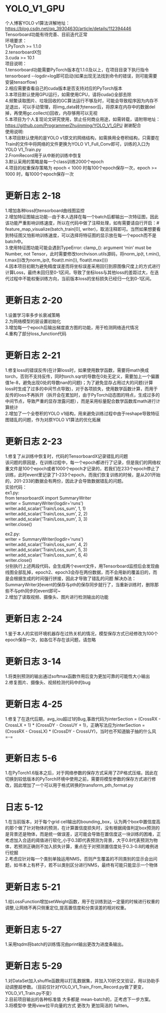 # YOLO_V1_GPU  
个人博客YOLO v1算法详解地址：https://blog.csdn.net/qq_39304630/article/details/112394446  
Tensorboard功能有待完善、目前迭代正常  
环境要求：  
1.PyTorch >= 1.1.0  
2.tensorboardX包  
3.cuda >= 10.1  
项目说明：  
1.tensorboard功能需要PyTorch版本在1.1.0及以上，在项目目录下执行指令tensorboard --logdir=log即可启动(如果出现无法找到命令的错误，则可能需要安装tensorflow)  
2.相应需要查看自己的cuda版本是否支持对应的PyTorch版本  
3.本项目默认使用GPU运行，如需使用CPU，请将cuda()全部去除  
4.频繁读取图片、垃圾回收的GC算法运行不够及时，可能会导致程序因为内存不足退出，可以手动管理，将img_data转为tensor后，将原来在内存中的数据del掉，再使用gc.collect()回收，内存够用可以无视  
5.本项目为个人复现论文研究使用，禁止任何商业用途，如需转载，请附带地址：https://github.com/ProgrammerZhujinming/YOLO_V1_GPU  谢谢配合  
使用说明:  
1.本项目默认使用的是YOLO v1原文的网络结构，如需换用全卷积结构，只需要在Train的文件中将网络的文件更换为YOLO V1_Full_Conv即可，训练的入口为YOLO V1_Train.py  
2.FromRecord用于从中断的训练中恢复  
3.默认采用的策略是每一个class训练2000个epoch  
4.项目的权重保存策略为 epoch < 1000 时每100个epoch保存一次，epoch >= 1000 时，每1000个epoch保存一次  

# 更新日志 2-18  
1.增加各种loss的tensorboard曲线图监控  
2.增加特征图输出功能--由于本人选择在每一个batch后都输出一次特征图，因此该功能严重影响训练速度，所以在代码中做了注释处理，如有需要请自行开启：# feature_map_visualize(batch_train[0], writer)，取消注释即可。当然如果想要看到特征图又怕影响训练速度，可以选择将特征图的显示放在每一个epoch而不是batch中。  
3.使用特征图功能可能会遇到TypeError: clamp_(): argument ‘min’ must be Number, not Tensor，此时需要修改torchvison.utils源码，将norm_ip(t, t.min(), t.max())改为norm_ip(t, float(t.min()), float(t.max()))  
4.因本项目初期为避免精度误差而将坐标误差采用回归到原图像尺度上的方式进行计算Loss，最终未回归至0-1区间，导致了坐标loss与其他loss的差距过大，在迭代过程中不能权衡训练方向，当前版本loss的坐标损失已经归一化到0-1区间。  

# 更新日志 2-20
1.设置学习率多步长衰减策略  
2.为网络模型的层设置初始化  
3.增加每一个epoch后输出梯度直方图的功能，用于检测网络迭代情况  
4.重构了部分loss_function代码  

# 更新日志 2-21  
1.修复loss的错误反传(在计算loss时，如果使用数学函数，需要将math换成torch，否则不支持反传，同时torch.sqrt的导数在0处无定义，需要加上一个偏置值1e-8，避免出现0处的导数nan的问题)；为了避免显存占用过大的问题(计算loss时生成了过多的中间节点导致)，对于各项损失，使用数学函数计算，而用于反传的loss不再拆开（拆开会在累加时，由于PyTorch动态图的特点，生成过多的中间节点，导致严重的显存泄露问题），而是采用标量配合数学函数库math进行计算统计  
2.增加了一个全卷积的YOLO v1结构，用来避免训练过程中由于reshape导致特征图错乱的问题，作为对原YOLO V1算法的优化拓展  

# 更新日志 2-23
1.修复了从训练中恢复时，代码的TensorboardX记录错乱的问题  
该问题的原因是，在训练过程中，每一个epoch都进行了记录，但是我们的网络权重文件是100个epoch或者1000个epoch才记录的，若我们在233个epoch停止了训练，此时event里记录了1-233个epoch，而我们恢复训练的时候，是从201开始的，201-233的数据会有两份，因此才会导致数据错乱的问题。  
实验代码：  
ex1.py:  
from tensorboardX import SummaryWriter  
writer = SummaryWriter(logdir='runs')  
writer.add_scalar('Train/Loss_sum', 1, 1)  
writer.add_scalar('Train/Loss_sum', 2, 2)  
writer.add_scalar('Train/Loss_sum', 3, 3)  
writer.close()  

ex2.py:  
writer = SummaryWriter(logdir='runs')  
writer.add_scalar('Train/Loss_sum', 4, 2)  
writer.add_scalar('Train/Loss_sum', 5, 3)  
writer.add_scalar('Train/Loss_sum', 6, 4)  
writer.close()  
分别执行上述两段代码，会生成两个event文件，用Tensorboard监控后会发现曲线图全部乱掉，epoch2、epoch3会存在两份数据，而不会用新的覆盖旧的，而是会根据生成的时间强行拼接，因此才导致了错乱的问题 
解决办法：SummaryWriter对event的保存与pth的保存同步就行了，当重新训练时，删除那些不与pth同步的event即可~  
2.增加了读取视频、摄像头、图片进行检测输出的功能

# 更新日志 2-24
1.鉴于本人的实验环境机器存在过热关机的情况，模型保存方式已经修改为100个epoch保存一次，如各位不存在该问题，请忽略  

# 更新日志 3-14
1.将类别预测的输出通过softmax函数作用后变为更加可靠的可能性大小输出  
2.修复图片、摄像头、视频检测代码中的bug  

# 更新日志 4-25  
1.修复了在迭代后期，avg_iou超过1的Bug,事故代码为interSection = (CrossRX - CrossLX + 1) * (CrossDY - CrossUY + 1)，正确写法应为interSection = (CrossRX - CrossLX) * (CrossDY - CrossUY)，当时也不知道脑子抽的什么风=-=  

# 更新日志 5-6
1.在PyTorch1.6版本之后，对于网络参数的保存方式采用了ZIP格式压缩，因此在切换到较低版本的PyTorch环境中使用之前，需要将模型参数的保存方式进行修改，因此增加了一个可以用于格式转换的transform_pth_format.py  

# 日志 5-12
1.在当前版本，对于每个grid cell输出的bounding_box，认为两个box中置信度高的那个做了针对物体的预测，在计算置信度损失时，没有根据阈值判定box预测的是背景还是物体，而是统一做误差，这可能会导致在置信度这一块训练的困难，正考虑加入合适的阈值进行软化,小于0.3即代表预测为背景，大于0.8代表预测为物体，若预测正确则不加入损失计算，重点在于对预测置信度处于0.3-0.8的难例进行挖掘  
2.考虑应针对每一个类别单独运用NMS，否则产生覆盖的不同类别的显示会出问题，如书本上有杯子，若不以类别区分进行NMS，最终有可能只能显示一个物体    

# 更新日志 5-21
1.给LossFunction增加setWeight函数，用于在训练到达一定量的时候进行权重的调整,让网络不再只侧重定位,提高置信度和分类误差的相对权重。

# 更新日志 5-27
1.采用tqdm将batch的训练情况由print输出更改为进度条输出。

# 更新日志 5-29
1.对DataSet加入shuffle函数用以打乱数据集，并加入10折交叉验证，用以协助手动调整超参数。（目前仅针对YOLO_V1_Train_From_Record.py做了更变，YOLO_V1_Train.py不变）  
2.目前项目输出的各种标准值 大多都是 mean-batch的，正考虑下一步方案。  
3.将模型中 使用view拉平向量的方式 更改为 更加简洁的 faltten。  